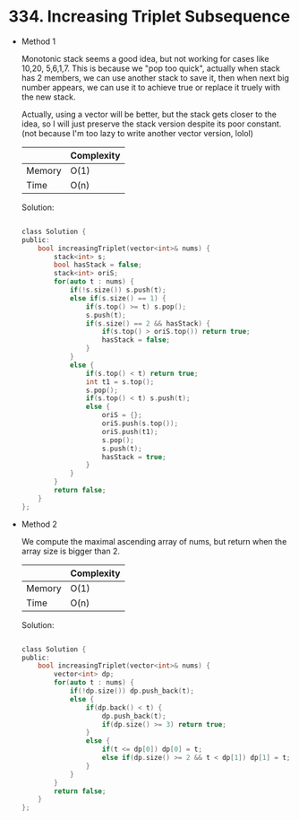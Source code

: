# 334. Increasing Triplet Subsequence
- Method 1

    Monotonic stack seems a good idea, but not working for cases like 10,20, 5,6,1,7. This is because we "pop too quick", actually when stack has 2 members, we can use another stack to save it, then when next big number appears, we can use it to achieve true or replace it truely with the new stack.

    Actually, using a vector will be better, but the stack gets closer to the idea, so I will just preserve the stack version despite its poor constant. (not because I'm too lazy to write another vector version, lolol)

    | |   Complexity  |
    | ----------- | ----------- | 
    |  Memory     | O(1) | 
    |      Time       |  O(n) | 


    Solution:

    ``` h

    class Solution {
    public:
        bool increasingTriplet(vector<int>& nums) {
            stack<int> s;
            bool hasStack = false;
            stack<int> oriS;
            for(auto t : nums) {
                if(!s.size()) s.push(t);
                else if(s.size() == 1) {
                    if(s.top() >= t) s.pop();
                    s.push(t);
                    if(s.size() == 2 && hasStack) {
                        if(s.top() > oriS.top()) return true;
                        hasStack = false;
                    }
                }
                else {
                    if(s.top() < t) return true;
                    int t1 = s.top();
                    s.pop();
                    if(s.top() < t) s.push(t);
                    else {
                        oriS = {};
                        oriS.push(s.top());
                        oriS.push(t1);
                        s.pop();
                        s.push(t);
                        hasStack = true;
                    }
                }
            }
            return false;
        }
    };

    ```

 - Method 2

    We compute the maximal ascending array of nums, but return when the array size is bigger than 2.

    | |   Complexity  |
    | ----------- | ----------- | 
    |  Memory     | O(1) | 
    |      Time       |  O(n) | 


    Solution:

    ``` h

    class Solution {
    public:
        bool increasingTriplet(vector<int>& nums) {
            vector<int> dp;
            for(auto t : nums) {
                if(!dp.size()) dp.push_back(t);
                else {
                    if(dp.back() < t) {
                        dp.push_back(t);
                        if(dp.size() >= 3) return true;
                    }
                    else {
                        if(t <= dp[0]) dp[0] = t;
                        else if(dp.size() >= 2 && t < dp[1]) dp[1] = t;
                    }
                }
            }
            return false;
        }
    };

    ```




<br> 

